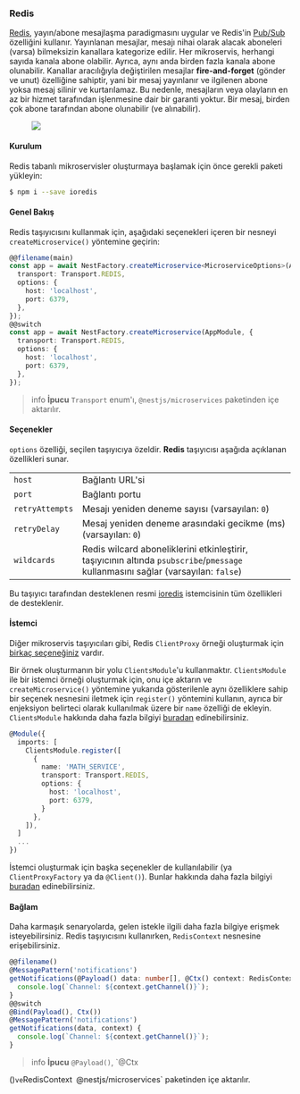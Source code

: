 ### Redis

[Redis](https://redis.io/), yayın/abone mesajlaşma paradigmasını uygular ve Redis'in [Pub/Sub](https://redis.io/topics/pubsub) özelliğini kullanır. Yayınlanan mesajlar, mesajı nihai olarak alacak aboneleri (varsa) bilmeksizin kanallara kategorize edilir. Her mikroservis, herhangi sayıda kanala abone olabilir. Ayrıca, aynı anda birden fazla kanala abone olunabilir. Kanallar aracılığıyla değiştirilen mesajlar **fire-and-forget** (gönder ve unut) özelliğine sahiptir, yani bir mesaj yayınlanır ve ilgilenen abone yoksa mesaj silinir ve kurtarılamaz. Bu nedenle, mesajların veya olayların en az bir hizmet tarafından işlenmesine dair bir garanti yoktur. Bir mesaj, birden çok abone tarafından abone olunabilir (ve alınabilir).

<figure><img src="/assets/Redis_1.png" /></figure>

#### Kurulum

Redis tabanlı mikroservisler oluşturmaya başlamak için önce gerekli paketi yükleyin:

```bash
$ npm i --save ioredis
```

#### Genel Bakış

Redis taşıyıcısını kullanmak için, aşağıdaki seçenekleri içeren bir nesneyi `createMicroservice()` yöntemine geçirin:

```typescript
@@filename(main)
const app = await NestFactory.createMicroservice<MicroserviceOptions>(AppModule, {
  transport: Transport.REDIS,
  options: {
    host: 'localhost',
    port: 6379,
  },
});
@@switch
const app = await NestFactory.createMicroservice(AppModule, {
  transport: Transport.REDIS,
  options: {
    host: 'localhost',
    port: 6379,
  },
});
```

> info **İpucu** `Transport` enum'ı, `@nestjs/microservices` paketinden içe aktarılır.

#### Seçenekler

`options` özelliği, seçilen taşıyıcıya özeldir. <strong>Redis</strong> taşıyıcısı aşağıda açıklanan özellikleri sunar.

<table>
  <tr>
    <td><code>host</code></td>
    <td>Bağlantı URL'si</td>
  </tr>
  <tr>
    <td><code>port</code></td>
    <td>Bağlantı portu</td>
  </tr>
  <tr>
    <td><code>retryAttempts</code></td>
    <td>Mesajı yeniden deneme sayısı (varsayılan: <code>0</code>)</td>
  </tr>
  <tr>
    <td><code>retryDelay</code></td>
    <td>Mesaj yeniden deneme arasındaki gecikme (ms) (varsayılan: <code>0</code>)</td>
  </tr>
   <tr>
    <td><code>wildcards</code></td>
    <td>Redis wilcard aboneliklerini etkinleştirir, taşıyıcının altında <code>psubscribe</code>/<code>pmessage</code> kullanmasını sağlar (varsayılan: <code>false</code>)</td>
  </tr>
</table>

Bu taşıyıcı tarafından desteklenen resmi [ioredis](https://redis.github.io/ioredis/index.html#RedisOptions) istemcisinin tüm özellikleri de desteklenir.

#### İstemci

Diğer mikroservis taşıyıcıları gibi, Redis `ClientProxy` örneği oluşturmak için <a href="https://docs.nestjs.com/microservices/basics#client">birkaç seçeneğiniz</a> vardır.

Bir örnek oluşturmanın bir yolu `ClientsModule`'u kullanmaktır. `ClientsModule` ile bir istemci örneği oluşturmak için, onu içe aktarın ve `createMicroservice()` yöntemine yukarıda gösterilenle aynı özelliklere sahip bir seçenek nesnesini iletmek için `register()` yöntemini kullanın, ayrıca bir enjeksiyon belirteci olarak kullanılmak üzere bir `name` özelliği de ekleyin. `ClientsModule` hakkında daha fazla bilgiyi <a href="https://docs.nestjs.com/microservices/basics#client">buradan</a> edinebilirsiniz.

```typescript
@Module({
  imports: [
    ClientsModule.register([
      {
        name: 'MATH_SERVICE',
        transport: Transport.REDIS,
        options: {
          host: 'localhost',
          port: 6379,
        }
      },
    ]),
  ]
  ...
})
```

İstemci oluşturmak için başka seçenekler de kullanılabilir (ya `ClientProxyFactory` ya da `@Client()`). Bunlar hakkında daha fazla bilgiyi <a href="https://docs.nestjs.com/microservices/basics#client">buradan</a> edinebilirsiniz.

#### Bağlam

Daha karmaşık senaryolarda, gelen istekle ilgili daha fazla bilgiye erişmek isteyebilirsiniz. Redis taşıyıcısını kullanırken, `RedisContext` nesnesine erişebilirsiniz.

```typescript
@@filename()
@MessagePattern('notifications')
getNotifications(@Payload() data: number[], @Ctx() context: RedisContext) {
  console.log(`Channel: ${context.getChannel()}`);
}
@@switch
@Bind(Payload(), Ctx())
@MessagePattern('notifications')
getNotifications(data, context) {
  console.log(`Channel: ${context.getChannel()}`);
}
```

> info **İpucu** `@Payload()`, `@Ctx

()` ve `RedisContext` `@nestjs/microservices` paketinden içe aktarılır.